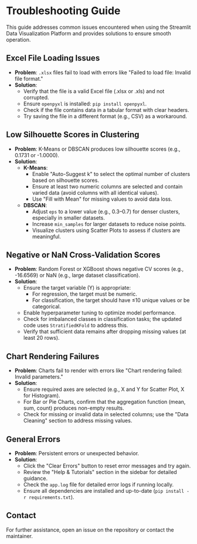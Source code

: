 # Troubleshooting Guide

This guide addresses common issues encountered when using the Streamlit Data Visualization Platform and provides solutions to ensure smooth operation.

## Excel File Loading Issues
- **Problem**: `.xlsx` files fail to load with errors like "Failed to load file: Invalid file format."
- **Solution**:
  - Verify that the file is a valid Excel file (.xlsx or .xls) and not corrupted.
  - Ensure `openpyxl` is installed: `pip install openpyxl`.
  - Check if the file contains data in a tabular format with clear headers.
  - Try saving the file in a different format (e.g., CSV) as a workaround.

## Low Silhouette Scores in Clustering
- **Problem**: K-Means or DBSCAN produces low silhouette scores (e.g., 0.1731 or -1.0000).
- **Solution**:
  - **K-Means**:
    - Enable "Auto-Suggest k" to select the optimal number of clusters based on silhouette scores.
    - Ensure at least two numeric columns are selected and contain varied data (avoid columns with all identical values).
    - Use "Fill with Mean" for missing values to avoid data loss.
  - **DBSCAN**:
    - Adjust `eps` to a lower value (e.g., 0.3–0.7) for denser clusters, especially in smaller datasets.
    - Increase `min_samples` for larger datasets to reduce noise points.
    - Visualize clusters using Scatter Plots to assess if clusters are meaningful.

## Negative or NaN Cross-Validation Scores
- **Problem**: Random Forest or XGBoost shows negative CV scores (e.g., -16.6569) or NaN (e.g., large dataset classification).
- **Solution**:
  - Ensure the target variable (Y) is appropriate:
    - For regression, the target must be numeric.
    - For classification, the target should have ≤10 unique values or be categorical.
  - Enable hyperparameter tuning to optimize model performance.
  - Check for imbalanced classes in classification tasks; the updated code uses `StratifiedKFold` to address this.
  - Verify that sufficient data remains after dropping missing values (at least 20 rows).

## Chart Rendering Failures
- **Problem**: Charts fail to render with errors like "Chart rendering failed: Invalid parameters."
- **Solution**:
  - Ensure required axes are selected (e.g., X and Y for Scatter Plot, X for Histogram).
  - For Bar or Pie Charts, confirm that the aggregation function (mean, sum, count) produces non-empty results.
  - Check for missing or invalid data in selected columns; use the "Data Cleaning" section to address missing values.

## General Errors
- **Problem**: Persistent errors or unexpected behavior.
- **Solution**:
  - Click the "Clear Errors" button to reset error messages and try again.
  - Review the "Help & Tutorials" section in the sidebar for detailed guidance.
  - Check the `app.log` file for detailed error logs if running locally.
  - Ensure all dependencies are installed and up-to-date (`pip install -r requirements.txt`).

## Contact
For further assistance, open an issue on the repository or contact the maintainer.